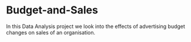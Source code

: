 # Budget-and-Sales
In this Data Analysis project we look into the effects of advertising budget changes on sales of an organisation.
